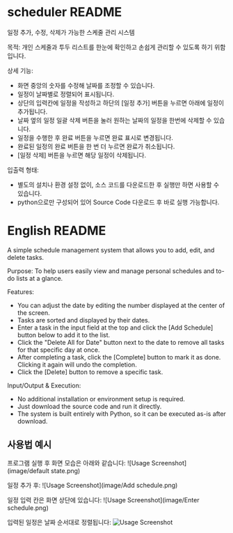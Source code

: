 # scheduler README
일정 추가, 수정, 삭제가 가능한 스케줄 관리 시스템

목적: 
개인 스케줄과 투두 리스트를 한눈에 확인하고 손쉽게 관리할 수 있도록 하기 위함입니다.

상세 기능: 
- 화면 중앙의 숫자를 수정해 날짜를 조정할 수 있습니다.
- 일정이 날짜별로 정렬되어 표시됩니다.
- 상단의 입력칸에 일정을 작성하고 하단의 [일정 추가] 버튼을 누르면 아래에 일정이 추가됩니다.
- 날짜 옆의 일정 일괄 삭제 버튼을 눌러 원하는 날짜의 일정을 한번에 삭제할 수 있습니다.
- 일정을 수행한 후 완료 버튼을 누르면 완료 표시로 변경됩니다.
- 완료된 일정의 완료 버튼을 한 번 더 누르면 완료가 취소됩니다.
- [일정 삭제] 버튼을 누르면 해당 일정이 삭제됩니다.

입출력 형태:
- 별도의 설치나 환경 설정 없이, 소스 코드를 다운로드한 후 실행만 하면 사용할 수 있습니다.
- python으로만 구성되어 있어 Source Code 다운로드 후 바로 실행 가능합니다.




# English README
A simple schedule management system that allows you to add, edit, and delete tasks.

Purpose:
To help users easily view and manage personal schedules and to-do lists at a glance.

Features:
- You can adjust the date by editing the number displayed at the center of the screen.
- Tasks are sorted and displayed by their dates.
- Enter a task in the input field at the top and click the [Add Schedule] button below to add it to the list.
- Click the "Delete All for Date" button next to the date to remove all tasks for that specific day at once.
- After completing a task, click the [Complete] button to mark it as done. Clicking it again will undo the completion.
- Click the [Delete] button to remove a specific task.


Input/Output & Execution:
- No additional installation or environment setup is required.
- Just download the source code and run it directly.
- The system is built entirely with Python, so it can be executed as-is after download.


## 사용법 예시
프로그램 실행 후 화면 모습은 아래와 같습니다:
![Usage Screenshot](image/default state.png)

일정 추가 후:
![Usage Screenshot](image/Add schedule.png)

일정 입력 칸은 화면 상단에 있습니다:
![Usage Screenshot](image/Enter schedule.png)

입력된 일정은 날짜 순서대로 정렬됩니다:
![Usage Screenshot](image/Sorted_Schedule.png)




